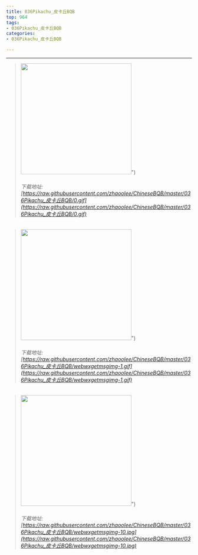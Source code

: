 ```yaml
---
title: 036Pikachu_皮卡丘BQB
top: 964
tags:
- 036Pikachu_皮卡丘BQB
categories:
- 036Pikachu_皮卡丘BQB

---
```


------

<!-- more -->

> <img height='300px' style='height:300px;' src=https://raw.githubusercontent.com/zhaoolee/ChineseBQB/master/036Pikachu_皮卡丘BQB/0.gif />")
> ###### 下载地址:[https://raw.githubusercontent.com/zhaoolee/ChineseBQB/master/036Pikachu_皮卡丘BQB/0.gif](https://raw.githubusercontent.com/zhaoolee/ChineseBQB/master/036Pikachu_皮卡丘BQB/0.gif)

> <img height='300px' style='height:300px;' src=https://raw.githubusercontent.com/zhaoolee/ChineseBQB/master/036Pikachu_皮卡丘BQB/webwxgetmsgimg-1.gif />")
> ###### 下载地址:[https://raw.githubusercontent.com/zhaoolee/ChineseBQB/master/036Pikachu_皮卡丘BQB/webwxgetmsgimg-1.gif](https://raw.githubusercontent.com/zhaoolee/ChineseBQB/master/036Pikachu_皮卡丘BQB/webwxgetmsgimg-1.gif)

> <img height='300px' style='height:300px;' src=https://raw.githubusercontent.com/zhaoolee/ChineseBQB/master/036Pikachu_皮卡丘BQB/webwxgetmsgimg-10.jpg />")
> ###### 下载地址:[https://raw.githubusercontent.com/zhaoolee/ChineseBQB/master/036Pikachu_皮卡丘BQB/webwxgetmsgimg-10.jpg](https://raw.githubusercontent.com/zhaoolee/ChineseBQB/master/036Pikachu_皮卡丘BQB/webwxgetmsgimg-10.jpg)

